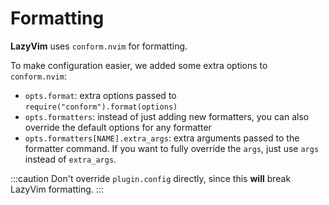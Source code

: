 # Formatting

**LazyVim** uses `conform.nvim` for formatting.

To make configuration easier, we added some extra options to `conform.nvim`:

- `opts.format`: extra options passed to `require("conform").format(options)`
- `opts.formatters`: instead of just adding new formatters, you can also override the default options for any formatter
- `opts.formatters[NAME].extra_args`: extra arguments passed to the formatter command.
  If you want to fully override the `args`, just use `args` instead of `extra_args`.

:::caution
Don't override `plugin.config` directly, since this **will** break LazyVim formatting.
:::

<!-- plugins:start -->

<!-- plugins:end -->
